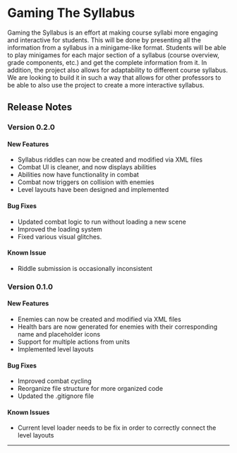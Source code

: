 # Gaming The Syllabus
Gaming the Syllabus is an effort at making course syllabi more engaging and interactive for students. This will be done by presenting all the information from a syllabus in a minigame-like format. Students will be able to play minigames for each major section of a syllabus (course overview, grade components, etc.) and get the complete information from it. In addition, the project also allows for adaptability to different course syllabus. We are looking to build it in such a way that allows for other professors to be able to also use the project to create a more interactive syllabus. 

## Release Notes
### Version 0.2.0

#### New Features
* Syllabus riddles can now be created and modified via XML files
* Combat UI is cleaner, and now displays abilities
* Abilities now have functionality in combat
* Combat now triggers on collision with enemies
* Level layouts have been designed and implemented

#### Bug Fixes
* Updated combat logic to run without loading a new scene
* Improved the loading system
* Fixed various visual glitches.

#### Known Issue
* Riddle submission is occasionally inconsistent

### Version 0.1.0

#### New Features
* Enemies can now be created and modified via XML files 
* Health bars are now generated for enemies with their corresponding name and placeholder icons
* Support for multiple actions from units
* Implemented level layouts 

#### Bug Fixes
* Improved combat cycling 
* Reorganize file structure for more organized code
* Updated the .gitignore file  

#### Known Issues
* Current level loader needs to be fix in order to correctly connect the level layouts
---
